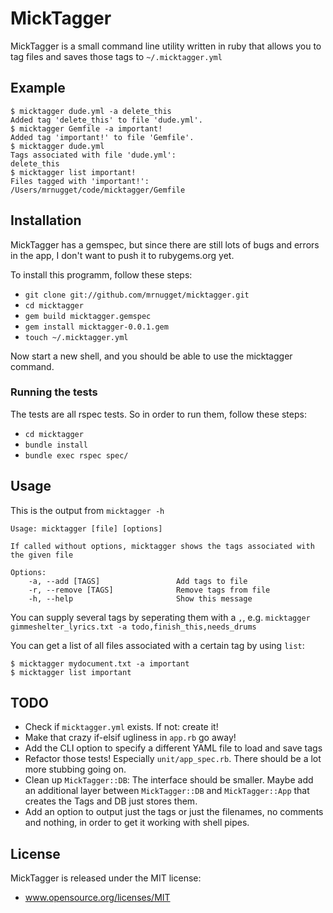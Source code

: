 # MickTagger

MickTagger is a small command line utility written in ruby that allows you to
tag files and saves those tags to `~/.micktagger.yml`

## Example

```
$ micktagger dude.yml -a delete_this
Added tag 'delete_this' to file 'dude.yml'.
$ micktagger Gemfile -a important!
Added tag 'important!' to file 'Gemfile'.
$ micktagger dude.yml
Tags associated with file 'dude.yml':
delete_this
$ micktagger list important!
Files tagged with 'important!':
/Users/mrnugget/code/micktagger/Gemfile
```

## Installation

MickTagger has a gemspec, but since there are still lots of bugs and errors in
the app, I don't want to push it to rubygems.org yet.

To install this programm, follow these steps:

- `git clone git://github.com/mrnugget/micktagger.git`
- `cd micktagger`
- `gem build micktagger.gemspec`
- `gem install micktagger-0.0.1.gem`
- `touch ~/.micktagger.yml`

Now start a new shell, and you should be able to use the micktagger command. 

### Running the tests

The tests are all rspec tests. So in order to run them, follow these steps:

- `cd micktagger`
- `bundle install`
- `bundle exec rspec spec/`

## Usage

This is the output from `micktagger -h`

```
Usage: micktagger [file] [options]

If called without options, micktagger shows the tags associated with the given file

Options:
    -a, --add [TAGS]                 Add tags to file
    -r, --remove [TAGS]              Remove tags from file
    -h, --help                       Show this message
```

You can supply several tags by seperating them with a `,`, e.g.
`micktagger gimmeshelter_lyrics.txt -a todo,finish_this,needs_drums`

You can get a list of all files associated with a certain tag by using `list`:

```
$ micktagger mydocument.txt -a important
$ micktagger list important
```

## TODO

- Check if `micktagger.yml` exists. If not: create it!
- Make that crazy if-elsif ugliness in `app.rb` go away!
- Add the CLI option to specify a different YAML file to load and save tags
- Refactor those tests! Especially `unit/app_spec.rb`. There should be a lot
  more stubbing going on.
- Clean up `MickTagger::DB`: The interface should be smaller. Maybe add an
  additional layer between `MickTagger::DB` and `MickTagger::App` that creates
  the Tags and DB just stores them.
- Add an option to output just the tags or just the filenames, no comments and
  nothing, in order to get it working with shell pipes.

## License

MickTagger is released under the MIT license:

- www.opensource.org/licenses/MIT
